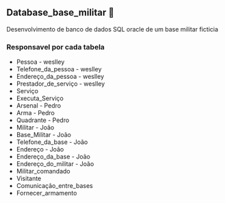 ## Database_base_militar 🎲
Desenvolvimento de banco de dados SQL oracle de um base militar ficticia

### Responsavel por cada tabela
- Pessoa - weslley
- Telefone_da_pessoa - weslley
- Endereço_da_pessoa - weslley
- Prestador_de_serviço - weslley
- Serviço
- Executa_Serviço
- Arsenal - Pedro
- Arma - Pedro
- Quadrante - Pedro
- Militar - João
- Base_Militar - João
- Telefone_da_base - João
- Endereço - João
- Endereço_da_base - João
- Endereço_do_militar - João
- Militar_comandado
- Visitante
- Comunicação_entre_bases
- Fornecer_armamento

